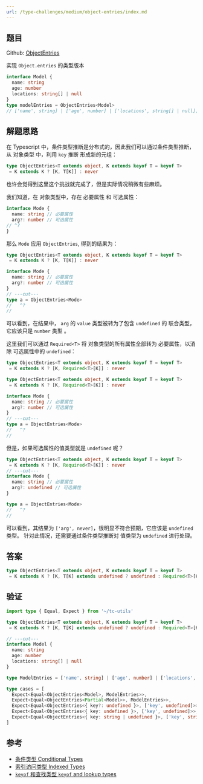 ```yaml
---
url: /type-challenges/medium/object-entries/index.md
---
```

## 题目

Github: [ObjectEntries](https://github.com/type-challenges/type-challenges/blob/main/questions/02946-medium-objectentries/)

实现 `Object.entries` 的类型版本

```ts
interface Model {
  name: string
  age: number
  locations: string[] | null
}
type modelEntries = ObjectEntries<Model>
// ['name', string] | ['age', number] | ['locations', string[] | null];
```

## 解题思路

在 Typescript 中，条件类型推断是分布式的，因此我们可以通过条件类型推断，从 对象类型 中，利用 `key` 推断
形成新的元组：

```ts
type ObjectEntries<T extends object, K extends keyof T = keyof T>
 = K extends K ? [K, T[K]] : never
```

也许会觉得到这里这个挑战就完成了，但是实际情况稍微有些麻烦。

我们知道，在 对象类型中，存在 必要属性 和 可选属性：

```ts twoslash
interface Mode {
  name: string // 必要属性
  arg?: number // 可选属性
// ^?
}
```

那么 `Mode` 应用 `ObjectEntries`, 得到的结果为：

```ts twoslash
type ObjectEntries<T extends object, K extends keyof T = keyof T>
 = K extends K ? [K, T[K]] : never

interface Mode {
  name: string // 必要属性
  arg?: number // 可选属性
}
// ---cut---
type a = ObjectEntries<Mode>
//   ^?
//
```

可以看到，在结果中， `arg` 的 `value` 类型被转为了包含 `undefined` 的 联合类型，它应该只是 `number` 类型 。

这里我们可以通过 `Required<T>` 将 对象类型的所有属性全部转为 必要属性，以消除 可选属性中的 `undefined`：

```ts
type ObjectEntries<T extends object, K extends keyof T = keyof T>
 = K extends K ? [K, Required<T>[K]] : never
```

```ts twoslash
type ObjectEntries<T extends object, K extends keyof T = keyof T>
 = K extends K ? [K, Required<T>[K]] : never

interface Mode {
  name: string // 必要属性
  arg?: number // 可选属性
}
// ---cut---
type a = ObjectEntries<Mode>
//   ^?
//
```

但是，如果可选属性的值类型就是 `undefined` 呢？

```ts twoslash
type ObjectEntries<T extends object, K extends keyof T = keyof T>
 = K extends K ? [K, Required<T>[K]] : never
// ---cut---
interface Mode {
  name: string // 必要属性
  arg?: undefined // 可选属性
}

type a = ObjectEntries<Mode>
//   ^?
//
```

可以看到，其结果为 `['arg', never]`，很明显不符合预期，它应该是 `undefined` 类型。
针对此情况，还需要通过条件类型推断对 值类型为 `undefined` 进行处理。

## 答案

```ts
type ObjectEntries<T extends object, K extends keyof T = keyof T>
 = K extends K ? [K, T[K] extends undefined ? undefined : Required<T>[K]] : never
```

## 验证

```ts twoslash
import type { Equal, Expect } from '~/tc-utils'

type ObjectEntries<T extends object, K extends keyof T = keyof T>
 = K extends K ? [K, T[K] extends undefined ? undefined : Required<T>[K]] : never

// ---cut---
interface Model {
  name: string
  age: number
  locations: string[] | null
}

type ModelEntries = ['name', string] | ['age', number] | ['locations', string[] | null]

type cases = [
  Expect<Equal<ObjectEntries<Model>, ModelEntries>>,
  Expect<Equal<ObjectEntries<Partial<Model>>, ModelEntries>>,
  Expect<Equal<ObjectEntries<{ key?: undefined }>, ['key', undefined]>>,
  Expect<Equal<ObjectEntries<{ key: undefined }>, ['key', undefined]>>,
  Expect<Equal<ObjectEntries<{ key: string | undefined }>, ['key', string | undefined]>>,
]
```

## 参考

* [条件类型 Conditional Types](https://www.typescriptlang.org/docs/handbook/2/conditional-types.html)
* [索引访问类型 Indexed Types](https://www.typescriptlang.org/docs/handbook/2/indexed-access-types.html)
* [`keyof` 和查找类型 `keyof` and lookup types](https://www.typescriptlang.org/docs/handbook/release-notes/typescript-2-1.html#keyof-and-lookup-types)
